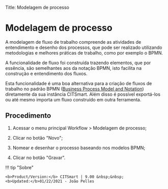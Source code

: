 Title: Modelagem de processo

# Modelagem de processo

A modelagem de fluxo de trabalho compreende as atividades de entendimento e desenho dos processos, que pode ser realizado utilizando metodologias e melhores práticas de trabalho, como por exemplo o BPMN. 

A funcionalidade de fluxo foi construída trazendo elementos, que por essência, são semelhantes aos da notação BPMN, isto facilita na construção e entendimento dos fluxos.

Esta funcionalidade é uma boa alternativa para a criação de fluxos de trabalho no padrão BPMN ([Business Process Model and Notation][1]) diretamente da sua instância CITSmart. Além disso é possível exportá-los ou até mesmo importa um fluxo construído em outra ferramenta.

## Procedimento

1. Acessar o menu principal Workflow > Modelagem de processo;

2. Clicar no botão "Novo";

3. Nomear e desenhar o processo baseando nos modelos BPMN;

4. Clicar no botão "Gravar".



[1]:http://www.bpmn.org/


!!! tip "Sobre"

    <b>Product/Version:</b> CITSmart | 9.00 &nbsp;&nbsp;
    <b>Updated:</b>01/22/2021 - João Pelles
